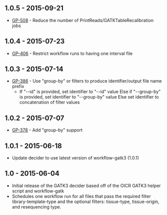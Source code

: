 ## 1.0.5 - 2015-09-21
- [GP-508](https://jira.oicr.on.ca/browse/GP-508) - Reduce the number of PrintReads/GATKTableRecalibration jobs
## 1.0.4 - 2015-07-23
- [GP-406](https://jira.oicr.on.ca/browse/GP-406) - Restrict workflow runs to having one interval file
## 1.0.3 - 2015-07-14
 - [GP-386](https://jira.oicr.on.ca/browse/GP-386) - Use "group-by" or filters to produce identifier/output file name prefix
    - If "--id" is provided, set identifier to "--id" value
      Else if "--group-by" is provided, set identifier to "--group-by" value
      Else set identifier to concatenation of filter values
## 1.0.2 - 2015-07-07
 - [GP-378](https://jira.oicr.on.ca/browse/GP-378) - Add "group-by" support
## 1.0.1 - 2015-06-18
- Update decider to use latest version of workflow-gatk3 (1.0.1)
## 1.0 - 2015-06-04
- Initial release of the GATK3 decider based off of the OICR GATK3 helper script and workflow-gatk
- Schedules one workflow run for all files that pass the required filter library-template-type and 
    the optional filters: tissue-type, tissue-origin, and resequencing type.